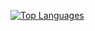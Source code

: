 [![Top Languages](https://github-readme-stats.vercel.app/api/top-langs/?username=smtnskn&layout=compact&theme=dark)](https://github.com/smtnskn)

<!--
**smtnskn/smtnskn** is a ✨ _special_ ✨ repository because its `README.md` (this file) appears on your GitHub profile.

Here are some ideas to get you started

- 🔭 I’m currently working on ...
- 🌱 I’m currently learning ...
- 👯 I’m looking to collaborate on ...
- 🤔 I’m looking for help with ...
- 💬 Ask me about ...
- 📫 How to reach me: ...
- 😄 Pronouns: ...
- ⚡ Fun fact: ...
-->
